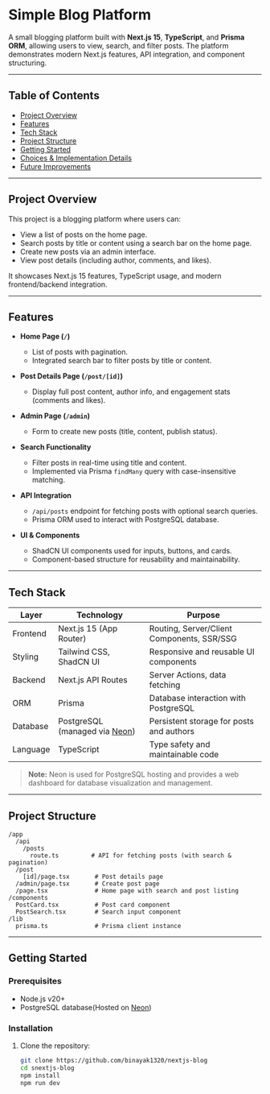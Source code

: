 # Simple Blog Platform

A small blogging platform built with **Next.js 15**, **TypeScript**, and **Prisma ORM**, allowing users to view, search, and filter posts. The platform demonstrates modern Next.js features, API integration, and component structuring.

---

## Table of Contents

- [Project Overview](#project-overview)
- [Features](#features)
- [Tech Stack](#tech-stack)
- [Project Structure](#project-structure)
- [Getting Started](#getting-started)
- [Choices & Implementation Details](#choices--implementation-details)
- [Future Improvements](#future-improvements)

---

## Project Overview

This project is a blogging platform where users can:

- View a list of posts on the home page.
- Search posts by title or content using a search bar on the home page.
- Create new posts via an admin interface.
- View post details (including author, comments, and likes).

It showcases Next.js 15 features, TypeScript usage, and modern frontend/backend integration.

---

## Features

- **Home Page (`/`)**

  - List of posts with pagination.
  - Integrated search bar to filter posts by title or content.

- **Post Details Page (`/post/[id]`)**

  - Display full post content, author info, and engagement stats (comments and likes).

- **Admin Page (`/admin`)**

  - Form to create new posts (title, content, publish status).

- **Search Functionality**

  - Filter posts in real-time using title and content.
  - Implemented via Prisma `findMany` query with case-insensitive matching.

- **API Integration**

  - `/api/posts` endpoint for fetching posts with optional search queries.
  - Prisma ORM used to interact with PostgreSQL database.

- **UI & Components**
  - ShadCN UI components used for inputs, buttons, and cards.
  - Component-based structure for reusability and maintainability.

---

## Tech Stack

| Layer    | Technology                                          | Purpose                                    |
| -------- | --------------------------------------------------- | ------------------------------------------ |
| Frontend | Next.js 15 (App Router)                             | Routing, Server/Client Components, SSR/SSG |
| Styling  | Tailwind CSS, ShadCN UI                             | Responsive and reusable UI components      |
| Backend  | Next.js API Routes                                  | Server Actions, data fetching              |
| ORM      | Prisma                                              | Database interaction with PostgreSQL       |
| Database | PostgreSQL (managed via [Neon](https://neon.tech/)) | Persistent storage for posts and authors   |
| Language | TypeScript                                          | Type safety and maintainable code          |

> **Note:** Neon is used for PostgreSQL hosting and provides a web dashboard for database visualization and management.

---

## Project Structure

```text
/app
  /api
    /posts
      route.ts         # API for fetching posts (with search & pagination)
  /post
    [id]/page.tsx       # Post details page
  /admin/page.tsx       # Create post page
  /page.tsx             # Home page with search and post listing
/components
  PostCard.tsx          # Post card component
  PostSearch.tsx        # Search input component
/lib
  prisma.ts             # Prisma client instance
```

---

## Getting Started

### Prerequisites

- Node.js v20+
- PostgreSQL database(Hosted on [Neon](https://neon.tech/))

### Installation

1. Clone the repository:
   ```bash
   git clone https://github.com/binayak1320/nextjs-blog
   cd snextjs-blog
   npm install
   npm run dev
   ```
